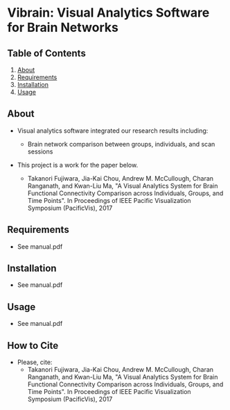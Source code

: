 Vibrain: Visual Analytics Software for Brain Networks
=======================

Table of Contents
-----------------
1. [About](#about)
1. [Requirements](#requirements)
1. [Installation](#installation)
1. [Usage](#usage)

About
-----
* Visual analytics software integrated our research results including:
  * Brain network comparison between groups, individuals, and scan sessions
  
* This project is a work for the paper below.
  * Takanori Fujiwara, Jia-Kai Chou, Andrew M. McCullough, Charan Ranganath, and Kwan-Liu Ma, "A Visual Analytics System for Brain Functional Connectivity Comparison across Individuals, Groups, and Time Points". In Proceedings of IEEE Pacific Visualization Symposium (PacificVis), 2017

Requirements
-----
* See manual.pdf

Installation
-----
* See manual.pdf

Usage
-----
* See manual.pdf

How to Cite
-----
* Please, cite:
  * Takanori Fujiwara, Jia-Kai Chou, Andrew M. McCullough, Charan Ranganath, and Kwan-Liu Ma, "A Visual Analytics System for Brain Functional Connectivity Comparison across Individuals, Groups, and Time Points". In Proceedings of IEEE Pacific Visualization Symposium (PacificVis), 2017
